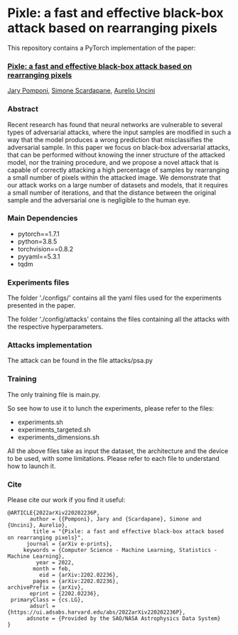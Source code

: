 # Pixle: a fast and effective black-box attack based on rearranging pixels

This repository contains a PyTorch implementation of the paper: 

### [Pixle: a fast and effective black-box attack based on rearranging pixels]()
<!--[Pixle: a fast and effective black-box attack based on rearranging pixels](https://arxiv.org/abs/2105.02551)\ -->
[Jary Pomponi](https://www.semanticscholar.org/author/Jary-Pomponi/1387980523), [Simone Scardapane](https://www.sscardapane.it/), [Aurelio Uncini](http://www.uncini.com/)

### Abstract
Recent research has found that neural networks are vulnerable to several types of adversarial attacks, where the input samples are modified in such a way that the model produces a wrong prediction that misclassifies the adversarial sample. In this paper we focus on black-box adversarial attacks, that can be performed without knowing the inner structure of the attacked model, nor the training procedure, and we propose a novel attack that is capable of correctly attacking a high percentage of samples by rearranging a small number of pixels within the attacked image. We demonstrate that our attack works on a large number of datasets and models, that it requires a small number of iterations, and that the distance between the original sample and the adversarial one is negligible to the human eye. 

### Main Dependencies
* pytorch==1.7.1
* python=3.8.5
* torchvision==0.8.2
* pyyaml==5.3.1
* tqdm

### Experiments files
The folder './configs/' contains all the yaml files used for the experiments presented in the paper. 

The folder './config/attacks' contains the files containing all the attacks with the respective hyperparameters. 

### Attacks implementation

The attack can be found in the file attacks/psa.py 

### Training
The only training file is main.py. 

So see how to use it to lunch the experiments, please refer to the files:
* experiments.sh
* experiments_targeted.sh
* experiments_dimensions.sh

All the above files take as input the dataset, the architecture and the device to be used, with some limitations. 
Please refer to each file to understand how to launch it.

### Cite

Please cite our work if you find it useful:

```
@ARTICLE{2022arXiv220202236P,
       author = {{Pomponi}, Jary and {Scardapane}, Simone and {Uncini}, Aurelio},
        title = "{Pixle: a fast and effective black-box attack based on rearranging pixels}",
      journal = {arXiv e-prints},
     keywords = {Computer Science - Machine Learning, Statistics - Machine Learning},
         year = 2022,
        month = feb,
          eid = {arXiv:2202.02236},
        pages = {arXiv:2202.02236},
archivePrefix = {arXiv},
       eprint = {2202.02236},
 primaryClass = {cs.LG},
       adsurl = {https://ui.adsabs.harvard.edu/abs/2022arXiv220202236P},
      adsnote = {Provided by the SAO/NASA Astrophysics Data System}
}

```
